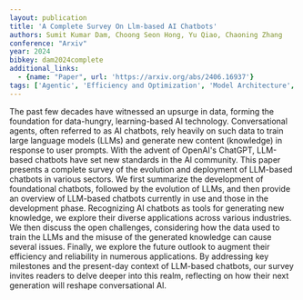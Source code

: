 ```yaml
---
layout: publication
title: 'A Complete Survey On Llm-based AI Chatbots'
authors: Sumit Kumar Dam, Choong Seon Hong, Yu Qiao, Chaoning Zhang
conference: "Arxiv"
year: 2024
bibkey: dam2024complete
additional_links:
  - {name: "Paper", url: 'https://arxiv.org/abs/2406.16937'}
tags: ['Agentic', 'Efficiency and Optimization', 'Model Architecture', 'Applications', 'Tools', 'GPT', 'Prompting', 'Survey Paper']
---
```

The past few decades have witnessed an upsurge in data, forming the
foundation for data-hungry, learning-based AI technology. Conversational
agents, often referred to as AI chatbots, rely heavily on such data to train
large language models (LLMs) and generate new content (knowledge) in response
to user prompts. With the advent of OpenAI's ChatGPT, LLM-based chatbots have
set new standards in the AI community. This paper presents a complete survey of
the evolution and deployment of LLM-based chatbots in various sectors. We first
summarize the development of foundational chatbots, followed by the evolution
of LLMs, and then provide an overview of LLM-based chatbots currently in use
and those in the development phase. Recognizing AI chatbots as tools for
generating new knowledge, we explore their diverse applications across various
industries. We then discuss the open challenges, considering how the data used
to train the LLMs and the misuse of the generated knowledge can cause several
issues. Finally, we explore the future outlook to augment their efficiency and
reliability in numerous applications. By addressing key milestones and the
present-day context of LLM-based chatbots, our survey invites readers to delve
deeper into this realm, reflecting on how their next generation will reshape
conversational AI.
